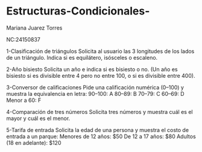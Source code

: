 # Estructuras-Condicionales-
Mariana Juarez Torres 

NC:24150837

1-Clasificación de triángulos
Solicita al usuario las 3 longitudes de los lados de un triángulo.
Indica si es equilátero, isósceles o escaleno.

2-Año bisiesto
Solicita un año e indica si es bisiesto o no.
(Un año es bisiesto si es divisible entre 4 pero no entre 100, o si es divisible entre 400).

3-Conversor de calificaciones
Pide una calificación numérica (0–100) y muestra la equivalencia en letra:
90–100: A
80–89: B
70–79: C
60–69: D
Menor a 60: F

4-Comparación de tres números
Solicita tres números y muestra cuál es el mayor y cuál es el menor.

5-Tarifa de entrada
Solicita la edad de una persona y muestra el costo de entrada a un parque:
Menores de 12 años: $50
De 12 a 17 años: $80
Adultos (18 en adelante): $120
